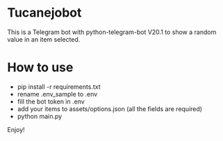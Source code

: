 # Tucanejobot
This is a Telegram bot with python-telegram-bot V20.1 to show a random value in an item selected.

# How to use
- pip install -r requirements.txt
- rename .env_sample to .env
- fill the bot token in .env
- add your items to assets/options.json (all the fields are required)
- python main.py

Enjoy!

